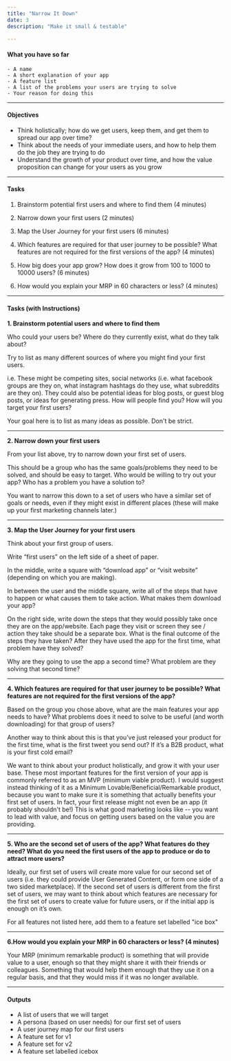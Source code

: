 ```yaml
---
title: "Narrow It Down"
date: 3
description: "Make it small & testable"

---
```


#### What you have so far
    - A name
	- A short explanation of your app
    - A feature list
    - A list of the problems your users are trying to solve
	- Your reason for doing this

---

#### Objectives

- Think holistically; how do we get users, keep them, and get them to spread our app over time?
- Think about the needs of your immediate users, and how to help them do the job they are trying to do
- Understand the growth of your product over time, and how the value proposition can change for your users as you grow

---

#### Tasks 

1. Brainstorm potential first users and where to find them (4 minutes)

2. Narrow down your first users (2 minutes)

3. Map the User Journey for your first users (6 minutes)

4. Which features are required for that user journey to be possible? What features are not required for the first versions of the app? (4 minutes)

5. How big does your app grow? How does it grow from 100 to 1000 to 10000 users? (6 minutes)

6. How would you explain your MRP in 60 characters or less? (4 minutes)

---

#### Tasks (with Instructions)

**1. Brainstorm potential users and where to find them**

Who could your users be? Where do they currently exist, what do they talk about?

Try to list as many different sources of where you might find your first users.

i.e. These might be competing sites, social networks (i.e. what facebook groups are they on, what instagram hashtags do they use, what subreddits are they on). They could also be potential ideas for blog posts, or guest blog posts, or ideas for generating press. How will people find you? How will you target your first users?  

Your goal here is to list as many ideas as possible. Don't be strict. 

---

**2. Narrow down your first users**

From your list above, try to narrow down your first set of users. 

This should be a group who has the same goals/problems they need to be solved, and should be easy to target. Who would be willing to try out your app? Who has a problem you have a solution to? 

You want to narrow this down to a set of users who have a similar set of goals or needs, even if they might exist in different places (these will make up your first marketing channels later.)

---


**3. Map the User Journey for your first users**

Think about your first group of users.

Write “first users” on the left side of a sheet of paper.

In the middle, write a square with “download app” or “visit website” (depending on which you are making).

In between the user and the middle square, write all of the steps that have to happen or what causes them to take action. What makes them download your app?

On the right side, write down the steps that they would possibly take once they are on the app/website. Each page they visit or screen they see / action they take should be a separate box. What is the final outcome of the steps they have taken? After they have used the app for the first time, what problem have they solved? 

Why are they going to use the app a second time? What problem are they solving that second time? 

---

**4. Which features are required for that user journey to be possible? What features are not required for the first versions of the app?**

Based on the group you chose above, what are the main features your app needs to have? What problems does it need to solve to be useful (and worth downloading) for that group of users?

Another way to think about this is that you’ve just released your product for the first time, what is the first tweet you send out? If it’s a B2B product, what is your first cold email?

We want to think about your product holistically, and grow it with your user base. These most important features for the first version of your app is commonly referred to as an MVP (minimum viable product). I would suggest instead thinking of it as a Minimum Lovable/Beneficial/Remarkable product, because you want to make sure it is something that actually benefits your first set of users. In fact, your first release might not even be an app (it probably shouldn't be!) This is what good marketing looks like -- you want to lead with value, and focus on getting users based on the value you are providing. 

---

**5. Who are the second set of users of the app? What features do they need? What do you need the first users of the app to produce or do to attract more users?**

Ideally, our first set of users will create more value for our second set of users (i.e. they could provide User Generated Content, or form one side of a two sided marketplace). If the second set of users is different from the first set of users, we may want to think about which features are necessary for the first set of users to create value for future users, or if the initial app is enough on it’s own.

For all features not listed here, add them to a feature set labelled "ice box" 

---

**6.How would you explain your MRP in 60 characters or less? (4 minutes)**

Your MRP (minimum remarkable product) is something that will provide value to a user, enough so that they might share it with their friends or colleagues. Something that would help them enough that they use it on a regular basis, and that they would miss if it was no longer available. 

---

#### Outputs

- A list of users that we will target
- A persona (based on user needs) for our first set of users
- A user journey map for our first users
- A feature set for v1
- A feature set for v2
- A feature set labelled icebox
